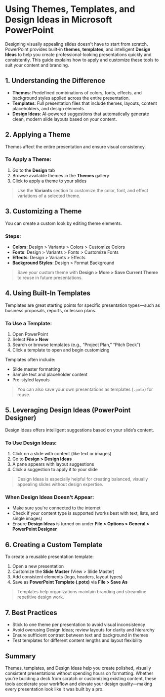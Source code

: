# Using Themes, Templates, and Design Ideas in Microsoft PowerPoint

Designing visually appealing slides doesn't have to start from scratch. PowerPoint provides built-in **themes**, **templates**, and intelligent **Design Ideas** to help you create professional-looking presentations quickly and consistently. This guide explains how to apply and customize these tools to suit your content and branding.

## 1. Understanding the Difference

- **Themes**: Predefined combinations of colors, fonts, effects, and background styles applied across the entire presentation.
- **Templates**: Full presentation files that include themes, layouts, content placeholders, and design elements.
- **Design Ideas**: AI-powered suggestions that automatically generate clean, modern slide layouts based on your content.

## 2. Applying a Theme

Themes affect the entire presentation and ensure visual consistency.

### To Apply a Theme:
1. Go to the **Design** tab
2. Browse available themes in the **Themes** gallery
3. Click to apply a theme to your slides

> Use the **Variants** section to customize the color, font, and effect variations of a selected theme.

## 3. Customizing a Theme

You can create a custom look by editing theme elements.

### Steps:
- **Colors**: Design > Variants > Colors > Customize Colors
- **Fonts**: Design > Variants > Fonts > Customize Fonts
- **Effects**: Design > Variants > Effects
- **Background Styles**: Design > Format Background

> Save your custom theme with **Design > More > Save Current Theme** to reuse in future presentations.

## 4. Using Built-In Templates

Templates are great starting points for specific presentation types—such as business proposals, reports, or lesson plans.

### To Use a Template:
1. Open PowerPoint
2. Select **File > New**
3. Search or browse templates (e.g., “Project Plan,” “Pitch Deck”)
4. Click a template to open and begin customizing

Templates often include:
- Slide master formatting
- Sample text and placeholder content
- Pre-styled layouts

> You can also save your own presentations as templates (`.potx`) for reuse.

## 5. Leveraging Design Ideas (PowerPoint Designer)

Design Ideas offers intelligent suggestions based on your slide’s content.

### To Use Design Ideas:
1. Click on a slide with content (like text or images)
2. Go to **Design > Design Ideas**
3. A pane appears with layout suggestions
4. Click a suggestion to apply it to your slide

> Design Ideas is especially helpful for creating balanced, visually appealing slides without design expertise.

### When Design Ideas Doesn’t Appear:
- Make sure you're connected to the internet
- Check if your content type is supported (works best with text, lists, and single images)
- Ensure **Design Ideas** is turned on under **File > Options > General > PowerPoint Designer**

## 6. Creating a Custom Template

To create a reusable presentation template:
1. Open a new presentation
2. Customize the **Slide Master** (View > Slide Master)
3. Add consistent elements (logo, headers, layout types)
4. Save as **PowerPoint Template (.potx)** via **File > Save As**

> Templates help organizations maintain branding and streamline repetitive design work.

## 7. Best Practices

- Stick to one theme per presentation to avoid visual inconsistency
- Avoid overusing Design Ideas; review layouts for clarity and hierarchy
- Ensure sufficient contrast between text and background in themes
- Test templates for different content lengths and layout flexibility

## Summary

Themes, templates, and Design Ideas help you create polished, visually consistent presentations without spending hours on formatting. Whether you're building a deck from scratch or customizing existing content, these tools accelerate your workflow and elevate your design quality—making every presentation look like it was built by a pro.
